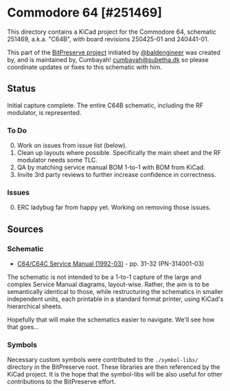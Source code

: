 # Commodore 64 [#251469]

This directory contains a KiCad project for the Commodore 64, schematic 251469, a.k.a. "C64B", with board revisions 250425-01 and 240441-01.

This part of the [BitPreserve project](https://github.com/baldengineer/bit-preserve) initiated by [@baldengineer](https://github.com/baldengineer) 
was created by, and is maintained by, Cumbayah! <cumbayah@subetha.dk> so please coordinate updates or fixes to this schematic with him.

## Status
Initial capture complete. The entire C64B schematic, including the RF modulator, is represented.

### To Do
 0) Work on issues from issue list (below).
 0) Clean up layouts where possible. Specifically the main sheet and the RF modulator needs some TLC.
 0) QA by matching service manual BOM 1-to-1 with BOM from KiCad.
 0) Invite 3rd party reviews to further increase confidence in correctness.

### Issues
 0) ERC ladybug far from happy yet. Working on removing those issues.

## Sources

### Schematic

* [C64/C64C Service Manual (1992-03)](https://archive.org/details/C64-C64C_Service_Manual_1992-03_Commodore) - pp. 31-32 (PN-314001-03)

The schematic is not intended to be a 1-to-1 capture of the large and complex Service Manual diagrams, layout-wise.
Rather, the aim is to be semantically identical to those, while restructuring the schematics in smaller independent units,
each printable in a standard format printer, using KiCad's hierarchical sheets.

Hopefully that will make the schematics easier to navigate. We'll see how that goes...

### Symbols
Necessary custom symbols were contributed to the `./symbol-libs/` directory in the BitPreserve root. These libraries are then referenced by the KiCad project. It is the hope that the symbol-libs will be also useful for other contributions to the BitPreserve effort.
